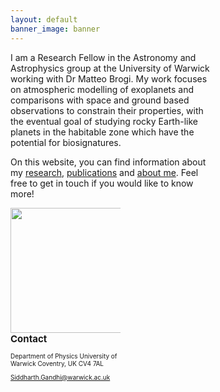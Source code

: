```yaml
---
layout: default
banner_image: banner
---
```


<div class="row">
  <div class="column" style="width: 65%">
I am a Research Fellow in the Astronomy and Astrophysics group at the University of Warwick working with Dr Matteo Brogi. My work focuses on atmospheric modelling of exoplanets and comparisons with space and ground based observations to constrain their properties, with the eventual goal of studying rocky Earth-like planets in the habitable zone which have the potential for biosignatures.

On this website, you can find information about my <a href="{{site.baseurl}}/research.html">research</a>, <a href="{{site.baseurl}}/research.html">publications</a> and <a href="{{site.baseurl}}/research.html">about me</a>. Feel free to get in touch if you would like to know more!
</div>
  <div class="column" style="width: 35%; font-size:10px"><img style="float: right; width: 200px" src="{{site.baseurl}}/images/gandhi.png">
  
  <h2>Contact</h2>
  
  Department of Physics
  University of Warwick
  Coventry, UK
  CV4 7AL
  
  Siddharth.Gandhi@warwick.ac.uk
</div>
</div>
